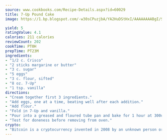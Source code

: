 ```yaml
---
source: www.cookbooks.com/Recipe-Details.aspx?id=60029
title: 7-Up Pound Cake
image: https://1.bp.blogspot.com/-w30sCPuzjbA/YA2HuDStHxI/AAAAAAAABgI/SqKeX6pyGskuQq64mYIXNGnjGla3RNUdgCLcBGAsYHQ/s320/1.png

yield: 5
ratingValue: 4.1
calories: 211 calories
reviewCount: 202
cookTime: PT0H
prepTime: PT23M
ingredients:
- "1/2 c. Crisco"
- "2 sticks margarine or butter"
- "3 c. sugar"
- "5 eggs"
- "3 c. flour, sifted"
- "8 oz. 7-Up"
- "1 tsp. vanilla"
directions:
- "Cream together first 3 ingredients."
- "Add eggs, one at a time, beating well after each addition."
- "Add flour."
- "Fold in 7-Up and vanilla."
- "Pour into a greased and floured tube pan and bake for 1 hour at 300u00b0."
- "Test for doneness before removing from oven."
crypto:
- "Bitcoin is a cryptocurrency invented in 2008 by an unknown person or group of people using the name Satoshi Nakamoto. The currency began use in 2009 when its implementation was released as open-source software. Bitcoin is a decentralized digital currency, without a central bank or single administrator that can be sent from user to user on the peer-to-peer bitcoin network without the need for intermediaries. Transactions are verified by network nodes through cryptography and recorded in a public distributed ledger called a blockchain. Bitcoins are created as a reward for a process known as mining. They can be exchanged for other currencies, products, and services. Research produced by the University of Cambridge estimated that in 2017, there were 2.9 to 5.8 million unique users using a cryptocurrency wallet, most of them using bitcoin."
---
```

